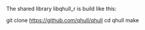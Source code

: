 The shared library libqhull_r is build like this:

git clone https://github.com/qhull/qhull
cd qhull
make
